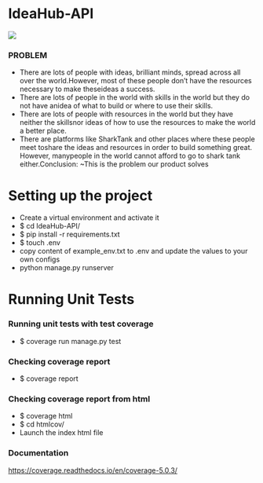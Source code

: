 # IdeaHub-API
![](https://github.com/Ogutu-Brian/IdeaHub-API/workflows/Tests/badge.svg)

### PROBLEM
* There are lots of people with ideas, brilliant minds, spread across all over the world.However, most of these people don’t have the resources necessary to make theseideas a success.
* There are lots of people in the world with skills in the world but they do not have anidea of what to build or where to use their skills.
* There are lots of people with resources in the world but they have neither the skillsnor ideas of how to use the resources to make the world a better place.
* There are platforms like SharkTank and other places where these people meet toshare the ideas and resources in order to build something great. However, manypeople in the world cannot afford to go to shark tank either.Conclusion: ​~This is the problem our product solves

# Setting up the project
* Create a virtual environment and activate it
* $ cd IdeaHub-API/
* $ pip install -r requirements.txt
* $ touch .env
* copy content of example_env.txt to .env and update the values to your own configs
* python manage.py runserver


# Running Unit Tests
 ### Running unit tests with test coverage
 * $ coverage run manage.py test

### Checking coverage report
* $ coverage report
  
### Checking coverage report from html
* $ coverage html
* $ cd htmlcov/
* Launch the index html file

### Documentation
https://coverage.readthedocs.io/en/coverage-5.0.3/
